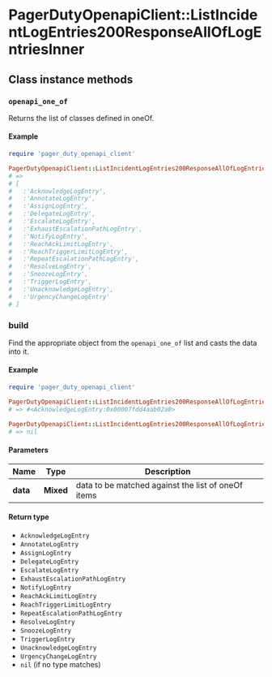 # PagerDutyOpenapiClient::ListIncidentLogEntries200ResponseAllOfLogEntriesInner

## Class instance methods

### `openapi_one_of`

Returns the list of classes defined in oneOf.

#### Example

```ruby
require 'pager_duty_openapi_client'

PagerDutyOpenapiClient::ListIncidentLogEntries200ResponseAllOfLogEntriesInner.openapi_one_of
# =>
# [
#   :'AcknowledgeLogEntry',
#   :'AnnotateLogEntry',
#   :'AssignLogEntry',
#   :'DelegateLogEntry',
#   :'EscalateLogEntry',
#   :'ExhaustEscalationPathLogEntry',
#   :'NotifyLogEntry',
#   :'ReachAckLimitLogEntry',
#   :'ReachTriggerLimitLogEntry',
#   :'RepeatEscalationPathLogEntry',
#   :'ResolveLogEntry',
#   :'SnoozeLogEntry',
#   :'TriggerLogEntry',
#   :'UnacknowledgeLogEntry',
#   :'UrgencyChangeLogEntry'
# ]
```

### build

Find the appropriate object from the `openapi_one_of` list and casts the data into it.

#### Example

```ruby
require 'pager_duty_openapi_client'

PagerDutyOpenapiClient::ListIncidentLogEntries200ResponseAllOfLogEntriesInner.build(data)
# => #<AcknowledgeLogEntry:0x00007fdd4aab02a0>

PagerDutyOpenapiClient::ListIncidentLogEntries200ResponseAllOfLogEntriesInner.build(data_that_doesnt_match)
# => nil
```

#### Parameters

| Name | Type | Description |
| ---- | ---- | ----------- |
| **data** | **Mixed** | data to be matched against the list of oneOf items |

#### Return type

- `AcknowledgeLogEntry`
- `AnnotateLogEntry`
- `AssignLogEntry`
- `DelegateLogEntry`
- `EscalateLogEntry`
- `ExhaustEscalationPathLogEntry`
- `NotifyLogEntry`
- `ReachAckLimitLogEntry`
- `ReachTriggerLimitLogEntry`
- `RepeatEscalationPathLogEntry`
- `ResolveLogEntry`
- `SnoozeLogEntry`
- `TriggerLogEntry`
- `UnacknowledgeLogEntry`
- `UrgencyChangeLogEntry`
- `nil` (if no type matches)


